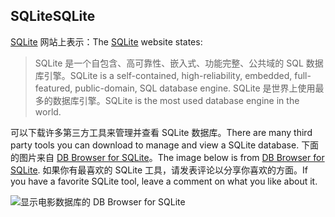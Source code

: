 ## <a name="sqlite"></a><span data-ttu-id="12597-101">SQLite</span><span class="sxs-lookup"><span data-stu-id="12597-101">SQLite</span></span>

<span data-ttu-id="12597-102">[SQLite](https://www.sqlite.org/) 网站上表示：</span><span class="sxs-lookup"><span data-stu-id="12597-102">The [SQLite](https://www.sqlite.org/) website states:</span></span>

> <span data-ttu-id="12597-103">SQLite 是一个自包含、高可靠性、嵌入式、功能完整、公共域的 SQL 数据库引擎。</span><span class="sxs-lookup"><span data-stu-id="12597-103">SQLite is a self-contained, high-reliability, embedded, full-featured, public-domain, SQL database engine.</span></span> <span data-ttu-id="12597-104">SQLite 是世界上使用最多的数据库引擎。</span><span class="sxs-lookup"><span data-stu-id="12597-104">SQLite is the most used database engine in the world.</span></span>

<span data-ttu-id="12597-105">可以下载许多第三方工具来管理并查看 SQLite 数据库。</span><span class="sxs-lookup"><span data-stu-id="12597-105">There are many third party tools you can download to manage and view a SQLite database.</span></span> <span data-ttu-id="12597-106">下面的图片来自 [DB Browser for SQLite](https://sqlitebrowser.org/)。</span><span class="sxs-lookup"><span data-stu-id="12597-106">The image below is from [DB Browser for SQLite](https://sqlitebrowser.org/).</span></span> <span data-ttu-id="12597-107">如果你有最喜欢的 SQLite 工具，请发表评论以分享你喜欢的方面。</span><span class="sxs-lookup"><span data-stu-id="12597-107">If you have a favorite SQLite tool, leave a comment on what you like about it.</span></span>

![显示电影数据库的 DB Browser for SQLite](~/tutorials/first-mvc-app-xplat/working-with-sql/_static/dbb.png)
